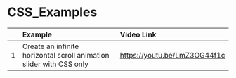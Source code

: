 # CSS_Examples
	
| 	| Example    | Video Link |
| :--------: | :-------- | :------- |
| 1 | Create an infinite horizontal scroll animation slider with CSS only  | https://youtu.be/LmZ3OG44f1c    |
